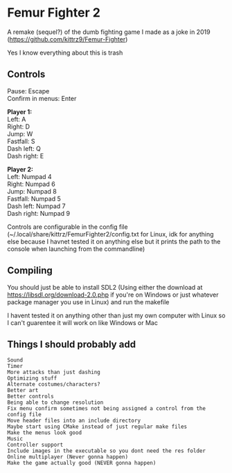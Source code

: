 # Femur Fighter 2
A remake (sequel?) of the dumb fighting game I made as a joke in 2019 (https://github.com/kittrz9/Femur-Fighter)

Yes I know everything about this is trash

## Controls
Pause: Escape<br>
Confirm in menus: Enter<br>

<b>Player 1:<br></b>
Left: A<br>
Right: D<br>
Jump: W<br>
Fastfall: S<br>
Dash left: Q<br>
Dash right: E<br>

<b>Player 2:<br></b>
Left: Numpad 4<br>
Right: Numpad 6<br>
Jump: Numpad 8<br>
Fastfall: Numpad 5<br>
Dash left: Numpad 7<br>
Dash right: Numpad 9<br>

Controls are configurable in the config file (~/.local/share/kittrz/FemurFighter2/config.txt for Linux, idk for anything else because I havnet tested it on anything else but it prints the path to the console when launching from the commandline)

## Compiling
You should just be able to install SDL2 (Using either the download at https://libsdl.org/download-2.0.php if you're on Windows or just whatever package manager you use in Linux) and run the makefile


I havent tested it on anything other than just my own computer with Linux so I can't guarentee it will work on like Windows or Mac 

## Things I should probably add
`Sound`<br>
`Timer`<br>
`More attacks than just dashing`<br>
`Optimizing stuff`<br>
`Alternate costumes/characters?`<br>
`Better art`<br>
`Better controls`<br>
`Being able to change resolution`<br>
`Fix menu confirm sometimes not being assigned a control from the config file`<br>
`Move header files into an include directory`<br>
`Maybe start using CMake instead of just regular make files`<br>
`Make the menus look good`<br>
`Music`<br>
`Controller support`<br>
`Include images in the executable so you dont need the res folder`<br>
`Online multiplayer (Never gonna happen)`<br>
`Make the game actually good (NEVER gonna happen)`<br>
